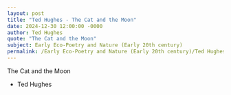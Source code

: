 ```yaml
---
layout: post
title: "Ted Hughes - The Cat and the Moon"
date: 2024-12-30 12:00:00 -0000
author: Ted Hughes
quote: "The Cat and the Moon"
subject: Early Eco-Poetry and Nature (Early 20th century)
permalink: /Early Eco-Poetry and Nature (Early 20th century)/Ted Hughes/Ted Hughes - The Cat and the Moon
---
```


The Cat and the Moon

- Ted Hughes
